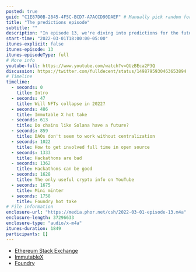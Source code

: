 ```yaml
---
posted: true
guid: "C1E87D0B-2845-4F5C-BCD7-A7ACCD90DAEF" # Manually pick random for each episode
title: "The predictions episode"
subtitle: ""
description: "In episode 13, we're diving into predictions for the future of crypto. Will NFTs crash in 2022? We explore the potential challenges facing this emerging market. We also review the Super Bowl LVI commercials and give our hot takes on projects like Immutable X, chains like Solana, and the future of DAOs. Plus, learn how to get involved full-time in open source, the pros and cons of hackathons, and the best YouTube channels for crypto info. Don't miss out on valuable insights and predictions for the future of crypto! Watch the video now and join the conversation."
start-time: "2022-03-01T18:00:00-05:00"
itunes-explicit: false
itunes-episode: 13
itunes-episodeType: full
# More info
youtube-full: https://www.youtube.com/watch?v=QUzBEca2P3Q
discussion: https://twitter.com/fulldecent/status/1498795930463653894
# Timeline
timeline:
  - seconds: 0
    title: Intro
  - seconds: 47
    title: Will NFTs collapse in 2022?
  - seconds: 486
    title: Immutable X hot take
  - seconds: 613
    title: Do chains like Solana have a future?
  - seconds: 859
    title: DAOs don't seem to work without centralization
  - seconds: 1022
    title: How to get involved full time in open source
  - seconds: 1333
    title: Hackathons are bad
  - seconds: 1362
    title: Hackathons can be good
  - seconds: 1628
    title: The only useful crypto info on YouTube
  - seconds: 1675
    title: Mini minter
  - seconds: 1758
    title: Foundry hot take
# File information
enclosure-url: "https://media.phor.net/csh/2022-03-01-episode-13.m4a"
enclosure-length: 37296633
enclosure-type: "audio/x-m4a"
itunes-duration: 1849
participants: []
---
```


- [Ethereum Stack Exchange](https://ethereum.stackexchange.com)
- [ImmutableX](https://www.immutable.com)
- [Foundry](https://github.com/foundry-rs/foundry)

<!--end of quick notes-->

